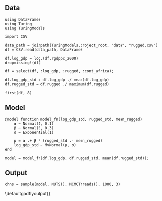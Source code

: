 <!--This file was generated, do not modify it.-->
## Data

```julia:ex1
using DataFrames
using Turing
using TuringModels

import CSV

data_path = joinpath(TuringModels.project_root, "data", "rugged.csv")
df = CSV.read(data_path, DataFrame)

df.log_gdp = log.(df.rgdppc_2000)
dropmissing!(df)

df = select(df, :log_gdp, :rugged, :cont_africa);

df.log_gdp_std = df.log_gdp ./ mean(df.log_gdp)
df.rugged_std = df.rugged ./ maximum(df.rugged)

first(df, 8)
```

## Model

```julia:ex2
@model function model_fn(log_gdp_std, rugged_std, mean_rugged)
    α ~ Normal(1, 0.1)
    β ~ Normal(0, 0.3)
    σ ~ Exponential(1)

    μ = α .+ β * (rugged_std .- mean_rugged)
    log_gdp_std ~ MvNormal(μ, σ)
end

model = model_fn(df.log_gdp, df.rugged_std, mean(df.rugged_std));
```

## Output

```julia:ex3
chns = sample(model, NUTS(), MCMCThreads(), 1000, 3)
```

\defaultgadflyoutput{}

